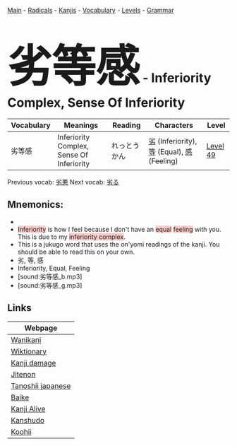 <style> bigfont {font-size: 100px}</style>
[Main](../README.md) -
[Radicals](../radicals.md) -
[Kanjis](../kanjis.md) -
[Vocabulary](../vocabulary.md) -
[Levels](../levels.md) -
[Grammar](../grammar.md)
# <bigfont> 劣等感</bigfont> - Inferiority Complex, Sense Of Inferiority 

| Vocabulary | Meanings | Reading | Characters | Level |
| --- | --- | --- | --- | --- |
| 劣等感 | Inferiority Complex, Sense Of Inferiority | れっとうかん |  [劣](../kanjis/劣.md) (Inferiority), [等](../kanjis/等.md) (Equal), [感](../kanjis/感.md) (Feeling) | [Level 49](../levels/wk_level49.md) |

Previous vocab: [劣悪](劣悪.md) Next vocab: [劣る](劣る.md) 

## Mnemonics:

* 
* <span style="background-color:#ffcccb"> Inferiority</span> is how I feel because I don't have an <span style="background-color:#ffcccb"> equal</span> <span style="background-color:#ffcccb"> feeling</span> with you. This is due to my <span style="background-color:#ffcccb"> inferiority complex</span>.
* This is a jukugo word that uses the on'yomi readings of the kanji. You should be able to read this on your own.
* 劣, 等, 感
* Inferiority, Equal, Feeling
* [sound:劣等感_b.mp3]
* [sound:劣等感_g.mp3]


## Links 

| Webpage |
| --- |
| [Wanikani          ](https://www.wanikani.com/kanji/劣等感) |
| [Wiktionary        ](https://en.wiktionary.org/wiki/劣等感) |
| [Kanji damage      ](http://www.kanjidamage.com/kanji/search?utf8=✓&q=劣等感) |
| [Jitenon           ](https://jitenon.com/kanji/劣等感) |
| [Tanoshii japanese ](https://www.tanoshiijapanese.com/dictionary/kanji.cfm?k=劣等感) |
| [Baike             ](https://baike.baidu.com/item/劣等感) |
| [Kanji Alive       ](https://app.kanjialive.com/劣等感) |
| [Kanshudo          ](https://www.kanshudo.com/searchmn?q=劣等感) |
| [Koohii            ](https://kanji.koohii.com/study/kanji/劣等感) |
